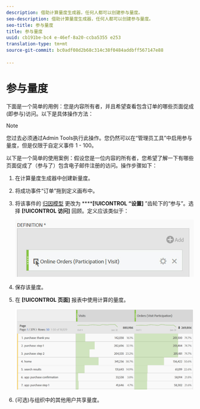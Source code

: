 ```yaml
---
description: 借助计算量度生成器，任何人都可以创建参与量度。
seo-description: 借助计算量度生成器，任何人都可以创建参与量度。
seo-title: 参与量度
title: 参与量度
uuid: cb191be-bc4 e-46ef-8a20-ccba5355 e253
translation-type: tm+mt
source-git-commit: bc0adf08d2b68c314c38f0484addbff567147e88

---
```



# 参与量度

下面是一个简单的用例：您是内容所有者，并且希望查看包含订单的哪些页面促成(即参与)访问。以下是具体操作方法：

>[!NOTE]
>
>您过去必须通过Admin Tools执行此操作。您仍然可以在“管理员工具”中启用参与量度，但是仅限于自定义事件 1 - 100。

以下是一个简单的使用案例：假设您是一位内容的所有者，您希望了解一下有哪些页面促成了（参与了）包含电子邮件注册的访问。操作步骤如下：

1. 在计算量度生成器中创建新量度。
1. 将成功事件“订单”拖到定义画布中。
1. 将该事件的 [归因模型](../../../../../components/c-calcmetrics/c-workflow/cm-workflow/c-build-metrics/m-metric-type-alloc.md#concept_B7A1FCFEFA9D4C4883208ACE8C9C8E5E) 更改为 ******[!UICONTROL “设置]** ”齿轮下的“参与”。选择 **[!UICONTROL 访问]** 回顾。定义应该类似于：

   ![](assets/participation.png)

1. 保存该量度。
1. 在 **[!UICONTROL 页面]** 报表中使用计算的量度。

   ![](assets/participation-pages.png)

1. (可选)与组织中的其他用户共享量度。


